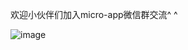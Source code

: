 
欢迎小伙伴们加入micro-app微信群交流^ ^

![image](https://github.com/micro-zoe/micro-app/assets/14011130/06fcc023-ff63-4606-987e-7854650490fa)














